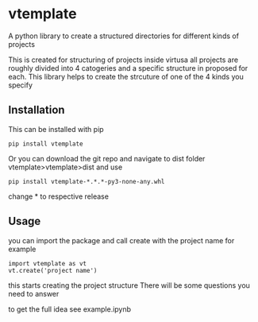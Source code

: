 # vtemplate

A python library to create a structured directories for different kinds of projects

This is created for structuring of projects inside virtusa
all projects are roughly divided into 4 catogeries and a specific structure in proposed for each. This library helps to create the strcuture of one of the 4 kinds you specify 

## Installation
This can be installed with pip 
``` 
pip install vtemplate
```

Or you can download the git repo and navigate to dist folder vtemplate>vtemplate>dist  and use

```
pip install vtemplate-*.*.*-py3-none-any.whl
```
change * to respective release

## Usage

you can import the package and call create with the project name
for example
```
import vtemplate as vt
vt.create('project name')
```

this starts creating the project structure
There will be some questions you need to answer

to get the full idea see example.ipynb
